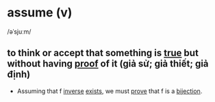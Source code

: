 # assume (v)

/əˈsjuːm/

## to think or accept that something is [true](true-adj.md#connected-with-facts-rather-than-things-that-have-been-invented-or-guessed-đúng-sự-thật) but without having [proof](proof-n.md#a-way-of-proving-that-a-statement-is-true-or-that-what-you-have-calculated-is-correct-sự-chứng-minh) of it (giả sử; giả thiết; giả định)

- Assuming that f [inverse](inverse-n.md#the-exact-opposite-of-something-đảo-nghịch-đảo) [exists](exist-v.md#to-be-real-to-be-present-in-a-place-of-situation-tồn-tại-có), we must [prove](prove-v.md#prove-something---to-show-it-is-true-chứng-minh) that f is a [bijection](bijection-n.md#sự-song-ánh).